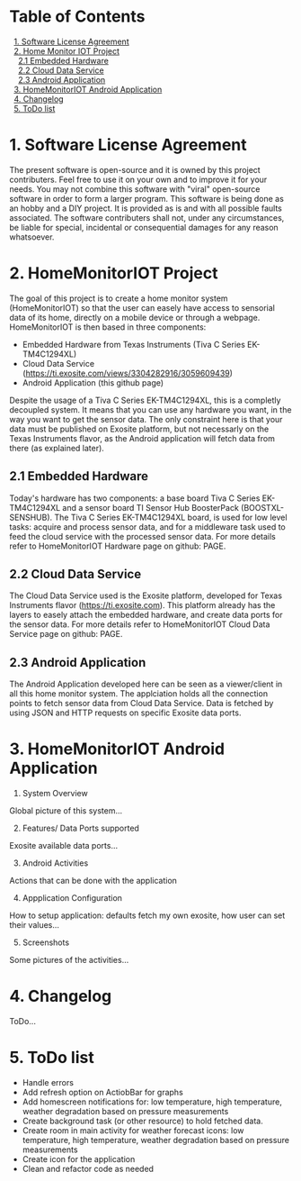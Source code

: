 # Table of Contents
&nbsp;&nbsp;[1. Software License Agreement](#1-software-license-agreement)
<a name="1. Software License Agreement"/>  
&nbsp;&nbsp;[2. Home Monitor IOT Project](#2-homemonitoriot-project)
<a name="2. HomeMonitorIOT Project"/>  
&nbsp;&nbsp;&nbsp;&nbsp;[2.1 Embedded Hardware](#21-embedded-hardware)
<a name="2.1 Embedded Hardware"/>  
&nbsp;&nbsp;&nbsp;&nbsp;[2.2 Cloud Data Service](#22-cloud-data-service)
<a name="2.2 Cloud Data Service"/>  
&nbsp;&nbsp;&nbsp;&nbsp;[2.3 Android Application](#23-android-application)
<a name="2.3 Android Application"/>  
&nbsp;&nbsp;[3. HomeMonitorIOT Android Application](#3-homemonitoriot-android-application)
<a name="3. HomeMonitorIOT Android Application"/>  
&nbsp;&nbsp;[4. Changelog](#4-changelog)
<a name="4. Changelog"/>  
&nbsp;&nbsp;[5. ToDo list](#5-todo-list)
<a name="5. ToDo list"/>

# 1. Software License Agreement
The present software is open-source and it is owned by this project contributers. Feel free to use it on your own and to improve it for your needs.
You may not combine this software with "viral" open-source software in order to form a larger program.
This software is being done as an hobby and a DIY project. It is provided as is and with all possible faults associated. 
The software contributers shall not, under any circumstances, be liable for special, incidental or consequential damages for any reason whatsoever.

# 2. HomeMonitorIOT Project
The goal of this project is to create a home monitor system (HomeMonitorIOT) so that the user can easely have access to sensorial data of its home, directly on a mobile device or through a webpage.
HomeMonitorIOT is then based in three components:
- Embedded Hardware from Texas Instruments (Tiva C Series EK-TM4C1294XL)
- Cloud Data Service (https://ti.exosite.com/views/3304282916/3059609439)
- Android Application (this github page)

Despite the usage of a Tiva C Series EK-TM4C1294XL, this is a completly decoupled system. It means that you can use any hardware you want, in the way you want to get the sensor data. The only constraint here is that your data must be published on Exosite platform, but not necessarly on the Texas Instruments flavor, as the Android application will fetch data from there (as explained later).

## 2.1 Embedded Hardware
Today's hardware has two components: a base board Tiva C Series EK-TM4C1294XL and a sensor board TI Sensor Hub BoosterPack (BOOSTXL-SENSHUB). The Tiva C Series EK-TM4C1294XL board, is used for low level tasks: acquire and process sensor data, and for a middleware task used to feed the cloud service with the processed sensor data.
For more details refer to HomeMonitorIOT Hardware page on github: PAGE.

## 2.2 Cloud Data Service
The Cloud Data Service used is the Exosite platform, developed for Texas Instruments flavor (https://ti.exosite.com). This platform already has the layers to easely attach the embedded hardware, and create data ports for the sensor data.
For more details refer to HomeMonitorIOT Cloud Data Service page on github: PAGE.

## 2.3 Android Application
The Android Application developed here can be seen as a viewer/client in all this home monitor system. The applciation holds all the connection points to fetch sensor data from Cloud Data Service. Data is fetched by using JSON and HTTP requests on specific Exosite data ports.

# 3. HomeMonitorIOT Android Application
1. System Overview

Global picture of this system...

2. Features/ Data Ports supported

Exosite available data ports...

3. Android Activities

Actions that can be done with the application

4. Appplication Configuration

How to setup application: defaults fetch my own exosite, how user can set their values...

5. Screenshots

Some pictures of the activities...

# 4. Changelog
ToDo...

# 5. ToDo list
- Handle errors
- Add refresh option on ActiobBar for graphs
- Add homescreen notifications for: low temperature, high temperature, weather degradation based on pressure measurements
- Create background task (or other resource) to hold fetched data.
- Create room in main activity for weather forecast icons:  low temperature, high temperature, weather degradation based on pressure measurements
- Create icon for the application
- Clean and refactor code as needed
